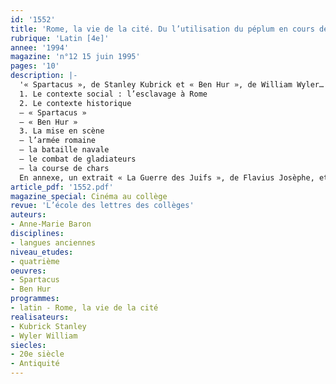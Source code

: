 ```yaml
---
id: '1552'
title: 'Rome, la vie de la cité. Du l’utilisation du péplum en cours de latin '
rubrique: 'Latin [4e]'
annee: '1994'
magazine: 'n°12 15 juin 1995'
pages: '10'
description: |-
  '« Spartacus », de Stanley Kubrick et « Ben Hur », de William Wyler…
  1. Le contexte social : l’esclavage à Rome
  2. Le contexte historique
  – « Spartacus »
  – « Ben Hur »
  3. La mise en scène
  – l’armée romaine
  – la bataille navale
  – le combat de gladiateurs
  – la course de chars
  En annexe, un extrait « La Guerre des Juifs », de Flavius Josèphe, et une carte de l’Empire romain au 2e siècle.'
article_pdf: '1552.pdf'
magazine_special: Cinéma au collège
revue: 'L’école des lettres des collèges'
auteurs:
- Anne-Marie Baron
disciplines:
- langues anciennes
niveau_etudes:
- quatrième
oeuvres:
- Spartacus
- Ben Hur
programmes:
- latin - Rome, la vie de la cité
realisateurs:
- Kubrick Stanley
- Wyler William
siecles:
- 20e siècle
- Antiquité
---
```

